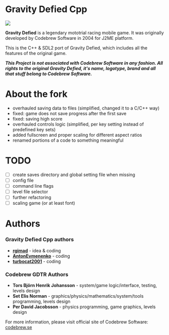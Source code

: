 # Gravity Defied Cpp

![](./screens/demo1.gif)

**Gravity Defied** is a legendary mototrial racing mobile game. It was originally developed by Codebrew Software in 2004 for J2ME platform.

This is the C++ & SDL2 port of Gravity Defied, which includes all the features of the original game.

***This Project is not associated with Codebrew Software in any fashion. All rights to the original Gravity Defied, it's name, logotype, brand and all that stuff belong to Codebrew Software.***

# About the fork

- overhauled saving data to files (simplified, changed it to a C/C++ way)
- fixed: game does not save progress after the first save
- fixed: saving high score
- overhauled controls logic (simplified, per key setting instead of predefined key sets)
- added fullscreen and proper scaling for different aspect ratios
- renamed portions of a code to something meaningful

# TODO

- [ ] create saves directory and global setting file when missing
- [ ] config file
- [ ] command line flags
- [ ] level file selector
- [ ] further refactoring
- [ ] scaling game (or at least font)

# Authors

### Gravity Defied Cpp authors
* **[rgimad](https://github.com/rgimad)** - idea & coding
* **[AntonEvmenenko](https://github.com/AntonEvmenenko)** - coding
* **[turbocat2001](https://github.com/turbocat2001)** - coding

### Codebrew GDTR Authors

* **Tors Björn Henrik Johansson** - system/game logic/interface, testing, levels design
* **Set Elis Norman** - graphics/physics/mathematics/system/tools programming, levels design
* **Per David Jacobsson** - physics programming, game graphics, levels design

For more information, please visit official site of Codebrew Software: [codebrew.se](http://codebrew.se)
